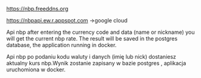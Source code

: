 https://nbp.freeddns.org

https://nbpapi.ew.r.appspot.com  ->google cloud


Api nbp after entering the currency code and data (name or nickname) you will get the current nbp rate. The result will be saved in the postgres database, the application running in docker.


Api nbp  po podaniu  kodu waluty i danych (imię lub nick) dostaniesz aktualny kurs nbp.Wynik zostanie zapisany  w bazie postgres , aplikacja uruchomiona w docker.



